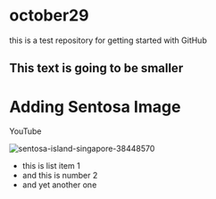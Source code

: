 # october29
this is a test repository for getting started with GitHub

## This text is going to be smaller

# Adding Sentosa Image

YouTube

![sentosa-island-singapore-38448570](https://user-images.githubusercontent.com/80460831/198814221-fe5f0ba7-484e-4da4-9a1e-f860108c4a93.jpg)

* this is list item 1
* and this is number 2
* and yet another one
